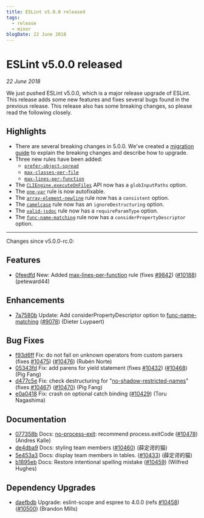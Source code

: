 ```yaml
---
title: ESLint v5.0.0 released
tags:
  - release
  - minor
blogDate: 22 June 2018
---
```

# ESLint v5.0.0 released

_22 June 2018_

We just pushed ESLint v5.0.0, which is a major release upgrade of ESLint. This release adds some new features and fixes several bugs found in the previous release. This release also has some breaking changes, so please read the following closely.

## Highlights

* There are several breaking changes in 5.0.0. We've created a [migration guide](/docs/user-guide/migrating-to-5.0.0) to explain the breaking changes and describe how to upgrade.
* Three new rules have been added:
    * [`prefer-object-spread`](/docs/rules/prefer-object-spread)
    * [`max-classes-per-file`](/docs/rules/max-classes-per-file)
    * [`max-lines-per-function`](/docs/rules/max-lines-per-function)
* The [`CLIEngine.executeOnFiles`](/docs/developer-guide/nodejs-api#cliengineexecuteonfiles) API now has a `globInputPaths` option.
* The [`one-var`](/docs/rules/one-var) rule is now autofixable.
* The [`array-element-newline`](/docs/rules/array-element-newline) rule now has a `consistent` option.
* The [`camelcase`](/docs/rules/camelcase) rule now has an `ignoreDestructuring` option.
* The [`valid-jsdoc`](/docs/rules/valid-jsdoc) rule now has a `requireParamType` option.
* The [`func-name-matching`](/docs/rules/func-name-matching) rule now has a `considerPropertyDescriptor` option.

---

Changes since v5.0.0-rc.0:


## Features


* [0feedfd](https://github.com/eslint/eslint/commit/0feedfd) New: Added [max-lines-per-function](/docs/rules/max-lines-per-function) rule (fixes [#9842](https://github.com/eslint/eslint/issues/9842)) ([#10188](https://github.com/eslint/eslint/issues/10188)) (peteward44)




## Enhancements


* [7a7580b](https://github.com/eslint/eslint/commit/7a7580b) Update: Add considerPropertyDescriptor option to [func-name-matching](/docs/rules/func-name-matching) ([#9078](https://github.com/eslint/eslint/issues/9078)) (Dieter Luypaert)




## Bug Fixes


* [f93d6ff](https://github.com/eslint/eslint/commit/f93d6ff) Fix: do not fail on unknown operators from custom parsers (fixes [#10475](https://github.com/eslint/eslint/issues/10475)) ([#10476](https://github.com/eslint/eslint/issues/10476)) (Rubén Norte)
* [05343fd](https://github.com/eslint/eslint/commit/05343fd) Fix: add parens for yield statement (fixes [#10432](https://github.com/eslint/eslint/issues/10432)) ([#10468](https://github.com/eslint/eslint/issues/10468)) (Pig Fang)
* [d477c5e](https://github.com/eslint/eslint/commit/d477c5e) Fix: check destructuring for "[no-shadow-restricted-names](/docs/rules/no-shadow-restricted-names)" (fixes [#10467](https://github.com/eslint/eslint/issues/10467)) ([#10470](https://github.com/eslint/eslint/issues/10470)) (Pig Fang)
* [e0a0418](https://github.com/eslint/eslint/commit/e0a0418) Fix: crash on optional catch binding ([#10429](https://github.com/eslint/eslint/issues/10429)) (Toru Nagashima)




## Documentation


* [077358b](https://github.com/eslint/eslint/commit/077358b) Docs: [no-process-exit](/docs/rules/no-process-exit): recommend process.exitCode ([#10478](https://github.com/eslint/eslint/issues/10478)) (Andres Kalle)
* [de4dba9](https://github.com/eslint/eslint/commit/de4dba9) Docs: styling team members ([#10460](https://github.com/eslint/eslint/issues/10460)) (薛定谔的猫)
* [5e453a3](https://github.com/eslint/eslint/commit/5e453a3) Docs: display team members in tables. ([#10433](https://github.com/eslint/eslint/issues/10433)) (薛定谔的猫)
* [b1895eb](https://github.com/eslint/eslint/commit/b1895eb) Docs: Restore intentional spelling mistake ([#10459](https://github.com/eslint/eslint/issues/10459)) (Wilfred Hughes)




## Dependency Upgrades


* [daefbdb](https://github.com/eslint/eslint/commit/daefbdb) Upgrade: eslint-scope and espree to 4.0.0 (refs [#10458](https://github.com/eslint/eslint/issues/10458)) ([#10500](https://github.com/eslint/eslint/issues/10500)) (Brandon Mills)
